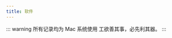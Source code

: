 ```yaml
---
title: 软件
---
```


::: warning 所有记录均为 Mac 系统使用
工欲善其事，必先利其器。
:::

<script setup>
import index from './index.vue'
import data from './data'
</script>

<index :data="data"/>
